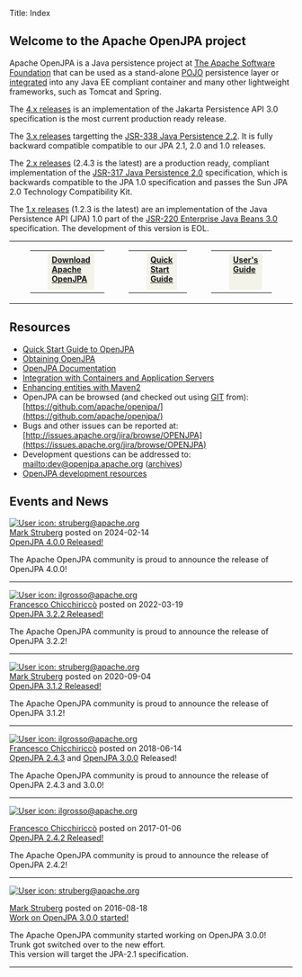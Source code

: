 Title: Index


<a name="Index-WelcometotheApacheOpenJPAproject"></a>


## Welcome to the Apache OpenJPA project
  
Apache OpenJPA is a Java persistence project at [The Apache Software Foundation](http://apache.org)
 that can be used as a stand-alone [POJO](http://en.wikipedia.org/wiki/POJO)
 persistence layer or [integrated](integration.html)
 into any Java EE compliant container and many other lightweight
frameworks, such as Tomcat and Spring. 

The [4.x releases](downloads.html) is an implementation of the Jakarta Persistence API 3.0 specification is the most current production ready release.

The [3.x releases](downloads.html) targetting the [JSR-338 Java Persistence 2.2](http://jcp.org/en/jsr/detail?id=338).
It is fully backward compatible compatible to our JPA 2.1, 2.0 and 1.0 releases.

The [2.x releases](downloads.html)
 (2.4.3 is the latest) are a production ready, compliant implementation of
the [JSR-317 Java Persistence 2.0](http://jcp.org/en/jsr/detail?id=317)
 specification, which is backwards compatible to the JPA 1.0 specification
and passes the Sun JPA 2.0 Technology Compatibility Kit.

The [1.x releases](downloads.html)
 (1.2.3 is the latest) are an
 implementation of the Java Persistence API (JPA) 1.0 part of the [JSR-220 Enterprise Java Beans 3.0](http://jcp.org/en/jsr/detail?id=220)
 specification.
 The development of this version is EOL.


<TABLE border="0" cellpadding="5" cellspacing="0" width="100%">
<TBODY><TR>
<TD valign="top" width="10%"></TD>
<TD valign="top" width="20%">
 <TABLE style="width:100%;cursor: pointer" cellspacing="0" cellpadding="0" class="lozenge" onclick="document.location.href=&quot;http://openjpa.apache.org/downloads.html&quot;;" onkeypress="document.location.href=&quot;http://openjpa.apache.org/downloads.html&quot;;">
 <TR>
 <TD style="background-image: url('/confluence/download/resources/com.adaptavist.confluence.contentFormattingMacros:lozenge/gfx/lozenge/loz_silver.gif')" class="icon" rowspan="3"><B><A onclick="return false;" href="http://openjpa.apache.org/downloads.html" title="View Download Apache OpenJPA" class="external-link" rel="nofollow"><SPAN class="image-wrap" style=""><IMG src="images/fotolia/Fotolia_9174675_Download.png" style="border: 0px solid black"></SPAN></a>
</B></TD>
 <TD class="top" colspan="2"></TD>
 <TD class="topRight"></TD>
 </TR>
 <TR>
 <TD class="breaker">&nbsp;</TD>
 <TD style="width:auto" class="body" height="59" align="left" valign="top" bgcolor="#F3F3E9">
  <B><A onclick="return false;" href="http://openjpa.apache.org/downloads.html" title="View Download Apache OpenJPA" class="external-link" rel="nofollow">Download Apache OpenJPA</A></B> <BR>
 </TD>
 <TD class="right">&nbsp;</TD>
 </TR>
 <TR>
 <TD class="bottom" colspan="2"></TD>
 <TD class="bottomRight"></TD>
 </TR>
 </TABLE>
</TD>
<TD valign="top" width="10%"></TD>
 <TD valign="top" width="20%">
 <TABLE style="width:100%;cursor: pointer" cellspacing="0" cellpadding="0" class="lozenge" onclick="document.location.href=&quot;http://openjpa.apache.org/quick-start.html&quot;;" onkeypress="document.location.href=&quot;http://openjpa.apache.org/quick-start.html&quot;;">
 <TR>
 <TD style="background-image: url('/confluence/download/resources/com.adaptavist.confluence.contentFormattingMacros:lozenge/gfx/lozenge/loz_silver.gif')" class="icon" rowspan="3"><B><A onclick="return false;" href="http://openjpa.apache.org/quick-start.html" title="View Quick Start Guide" class="external-link" rel="nofollow"><SPAN class="image-wrap" style=""><IMG src="images/fotolia/Fotolia_9174675_Clock.png" style="border: 0px solid black"></SPAN></a>
</B></TD>
 <TD class="top" colspan="2"></TD>
 <TD class="topRight"></TD>
 </TR>
 <TR>
 <TD class="breaker">&nbsp;</TD>
 <TD style="width:auto" class="body" height="59" align="left" valign="top" bgcolor="#F3F3E9">
  <B><A onclick="return false;" href="http://openjpa.apache.org/quick-start.html" title="View Quick Start Guide" class="external-link" rel="nofollow">Quick Start Guide</A></B> <BR>
 </TD>
 <TD class="right">&nbsp;</TD>
 </TR>
 <TR>
 <TD class="bottom" colspan="2"></TD>
 <TD class="bottomRight"></TD>
 </TR>
 </TABLE>
</TD>
<TD valign="top" width="10%"></TD>
 <TD valign="top" width="20%">
 <TABLE style="width:100%;cursor: pointer" cellspacing="0" cellpadding="0" class="lozenge" onclick="document.location.href=&quot;http://openjpa.apache.org/documentation.html&quot;;" onkeypress="document.location.href=&quot;http://openjpa.apache.org/documentation.html&quot;;">
 <TR>
 <TD style="background-image: url('/confluence/download/resources/com.adaptavist.confluence.contentFormattingMacros:lozenge/gfx/lozenge/loz_silver.gif')" class="icon" rowspan="3"><B><A onclick="return false;" href="http://openjpa.apache.org/documentation.html" title="View User's Guide" class="external-link" rel="nofollow"><SPAN class="image-wrap" style=""><IMG src="images/fotolia/Fotolia_9174675_Information.png" style="border: 0px solid black"></SPAN></a>
</B></TD>
 <TD class="top" colspan="2"></TD>
 <TD class="topRight"></TD>
 </TR>
 <TR>
 <TD class="breaker">&nbsp;</TD>
 <TD style="width:auto" class="body" height="59" align="left" valign="top" bgcolor="#F3F3E9">
  <B><A onclick="return false;" href="http://openjpa.apache.org/documentation.html" title="View User's Guide" class="external-link" rel="nofollow">User's Guide</A></B> <BR>
 </TD>
 <TD class="right">&nbsp;</TD>
 </TR>
 <TR>
 <TD class="bottom" colspan="2"></TD>
 <TD class="bottomRight"></TD>
 </TR>
 </TABLE>
</TD>
<TD valign="top" width="10%"></TD>
</TR></TBODY></TABLE>



<a name="Index-Resources"></a>

## Resources

* [Quick Start Guide to OpenJPA](quick-start.html)
* [Obtaining OpenJPA](obtaining.html)
* [OpenJPA Documentation](documentation.html)
* [Integration with Containers and Application Servers](integration.html)
* [Enhancing entities with Maven2](entity-enhancement.html)
* OpenJPA can be browsed (and checked out using [GIT](https://git-scm.com/)
 from): [https://github.com/apache/openjpa/](https://github.com/apache/openjpa/)
* Bugs and other issues can be reported at: [http://issues.apache.org/jira/browse/OPENJPA](https://issues.apache.org/jira/browse/OPENJPA)
* Development questions can be addressed to: [mailto:dev@openjpa.apache.org](mailto:dev@openjpa.apache.org.html)
 ([archives](https://lists.apache.org/list.html?dev@openjpa.apache.org))
* [OpenJPA development resources](openjpa-development-resources.html)




<a name="Index-eventsandnews"></a>

## Events and News

 <DIV class="blog-post-listing">

 <DIV class="logo-heading-block">
   <SPAN class="logoBlock">
     <A class="userLogoLink" data-username="struberg@apache.org" href="http://people.apache.org/committer-index.html#struberg">
       <IMG class="userLogo logo" src="https://cwiki.apache.org/confluence/images/icons/profilepics/user1.png" alt="User icon: struberg@apache.org" title="struberg@apache.org">
     </A>
   </SPAN>
   <SPAN class="blogHeading">
     <DIV class="page-metadata not-personal">
       <A href="http://people.apache.org/committer-index.html#struberg" class="url fn confluence-userlink" data-username="struberg@apache.org">Mark Struberg</A> posted on 2024-02-14
     </DIV>
     <A class="blogHeading" href="openjpa-4.0.x.html">OpenJPA 4.0.0 Released!</A>
   </SPAN>
 </DIV>

 <DIV class="wiki-content">
   <P>The Apache OpenJPA community is proud to announce the release of OpenJPA 4.0.0!</P>
 </DIV>
 <hr>

 <DIV class="logo-heading-block">
   <SPAN class="logoBlock">
     <A class="userLogoLink" data-username="ilgrosso@apache.org" href="http://people.apache.org/committer-index.html#ilgrosso">
       <IMG class="userLogo logo" src="https://cwiki.apache.org/confluence/images/icons/profilepics/user1.png" alt="User icon: ilgrosso@apache.org" title="ilgrosso@apache.org"/>
     </A>
   </SPAN>
   <SPAN class="blogHeading">
     <DIV class="page-metadata not-personal">
       <A href="http://people.apache.org/committer-index.html#ilgrosso" class="url fn confluence-userlink" data-username="ilgrosso@apache.org">Francesco Chicchiriccò</A> posted on 2022-03-19
     </DIV>
     <A class="blogHeading" href="openjpa-3.2.x.html">OpenJPA 3.2.2 Released!</A>
   </SPAN>
 </DIV>

 <DIV class="wiki-content">
   <P>The Apache OpenJPA community is proud to announce the release of OpenJPA 3.2.2!</P>
 </DIV>
 <hr>

 <DIV class="logo-heading-block">
   <SPAN class="logoBlock">
     <A class="userLogoLink" data-username="struberg@apache.org" href="http://people.apache.org/committer-index.html#struberg">
       <IMG class="userLogo logo" src="https://cwiki.apache.org/confluence/images/icons/profilepics/user1.png" alt="User icon: struberg@apache.org" title="struberg@apache.org">
     </A>
   </SPAN>
   <SPAN class="blogHeading">
     <DIV class="page-metadata not-personal">
       <A href="http://people.apache.org/committer-index.html#struberg" class="url fn confluence-userlink" data-username="struberg@apache.org">Mark Struberg</A> posted on 2020-09-04
     </DIV>
     <A class="blogHeading" href="openjpa-3.1.x.html">OpenJPA 3.1.2 Released!</A>
   </SPAN>
 </DIV>

 <DIV class="wiki-content">
   <P>The Apache OpenJPA community is proud to announce the release of OpenJPA 3.1.2!</P>
 </DIV>
 <hr>

 <DIV class="logo-heading-block">
 <SPAN class="logoBlock">
 <A class="userLogoLink" data-username="ilgrosso@apache.org" href="http://people.apache.org/committer-index.html#ilgrosso">
 <IMG class="userLogo logo" src="https://cwiki.apache.org/confluence/images/icons/profilepics/user1.png" alt="User icon: ilgrosso@apache.org" title="ilgrosso@apache.org">

 </A>
 </SPAN>
 <SPAN class="blogHeading">
 <DIV class="page-metadata not-personal"><A href="http://people.apache.org/committer-index.html#ilgrosso" class="url fn confluence-userlink" data-username="ilgrosso@apache.org">Francesco Chicchiriccò</A> posted on 2018-06-14</DIV>
 <A class="blogHeading" href="openjpa-2.4.x.html#OpenJPA-2.4.3">OpenJPA 2.4.3</A> and <A class="blogHeading" href="openjpa-3.0.x.html#OpenJPA-3.0.0">OpenJPA 3.0.0</A> Released!
 </SPAN>
 </DIV>

<DIV class="wiki-content">
 <P>The Apache OpenJPA community is proud to announce the release of OpenJPA 2.4.3 and 3.0.0!</P>

 </DIV>
 </DIV>
 <hr>

 <DIV class="blog-post-listing">
 <DIV class="logo-heading-block">
 <SPAN class="logoBlock">
 <A class="userLogoLink" data-username="ilgrosso@apache.org" href="http://people.apache.org/committer-index.html#ilgrosso">
 <IMG class="userLogo logo" src="https://cwiki.apache.org/confluence/images/icons/profilepics/user1.png" alt="User icon: ilgrosso@apache.org" title="ilgrosso@apache.org">

 </A>            </SPAN>
 <SPAN class="blogHeading">
 <DIV class="page-metadata not-personal"><A href="http://people.apache.org/committer-index.html#ilgrosso" class="url fn confluence-userlink" data-username="ilgrosso@apache.org">Francesco Chicchiriccò</A> posted on 2017-01-06</DIV>
 <A class="blogHeading" href="openjpa-2.4.x.html#OpenJPA-2.4.2">OpenJPA 2.4.2 Released!</A>
 </SPAN>
 </DIV>

<DIV class="wiki-content">
 <P>The Apache OpenJPA community is proud to announce the release of OpenJPA 2.4.2!</P>

 </DIV>
 </DIV>
 <hr>

 <DIV class="blog-post-listing">
 <DIV class="logo-heading-block">
 <SPAN class="logoBlock">
 <A class="userLogoLink" data-username="struberg@apache.org" href="http://people.apache.org/committer-index.html#struberg">
 <IMG class="userLogo logo" src="https://cwiki.apache.org/confluence/images/icons/profilepics/user1.png" alt="User icon: struberg@apache.org" title="struberg@apache.org">

 </A>            </SPAN>
 <SPAN class="blogHeading">
 <DIV class="page-metadata not-personal"><A href="http://people.apache.org/committer-index.html#struberg" class="url fn confluence-userlink" data-username="struberg@apache.org">Mark Struberg</A> posted on 2016-08-18</DIV>
 <A class="blogHeading" href="openjpa-3.0.x.html">Work on OpenJPA 3.0.0 started!</A>
 </SPAN>
 </DIV>

<DIV class="wiki-content">
 <P>The Apache OpenJPA community started working on OpenJPA 3.0.0!<br>
 Trunk got switched over to the new effort.<br>
 This version will target the JPA-2.1 specification.</P>

 </DIV>
 </DIV>
 <hr>




